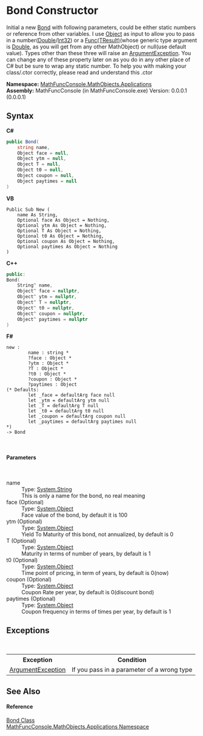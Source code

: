 # Bond Constructor 
 

Initial a new <a href="825e26af-6be9-7340-3b39-9cea3691afc1">Bond</a> with following parameters, could be either static numbers or reference from other variables. I use <a href="http://msdn2.microsoft.com/en-us/library/e5kfa45b" target="_blank">Object</a> as input to allow you to pass in a number(<a href="http://msdn2.microsoft.com/en-us/library/643eft0t" target="_blank">Double</a>/<a href="http://msdn2.microsoft.com/en-us/library/td2s409d" target="_blank">Int32</a>) or a <a href="http://msdn2.microsoft.com/en-us/library/bb534960" target="_blank">Func(TResult)</a>(whose generic type argument is <a href="http://msdn2.microsoft.com/en-us/library/643eft0t" target="_blank">Double</a>, as you will get from any other MathObject) or null(use default value). Types other than these three will raise an <a href="http://msdn2.microsoft.com/en-us/library/3w1b3114" target="_blank">ArgumentException</a>. You can change any of these property later on as you do in any other place of C# but be sure to wrap any static number. 
To help you with making your class/.ctor correctly, please read and understand this .ctor


**Namespace:**&nbsp;<a href="d9e4b2f9-9258-2f31-ca55-43e6b838bbc3">MathFuncConsole.MathObjects.Applications</a><br />**Assembly:**&nbsp;MathFuncConsole (in MathFuncConsole.exe) Version: 0.0.0.1 (0.0.0.1)

## Syntax

**C#**<br />
``` C#
public Bond(
	string name,
	Object face = null,
	Object ytm = null,
	Object T = null,
	Object t0 = null,
	Object coupon = null,
	Object paytimes = null
)
```

**VB**<br />
``` VB
Public Sub New ( 
	name As String,
	Optional face As Object = Nothing,
	Optional ytm As Object = Nothing,
	Optional T As Object = Nothing,
	Optional t0 As Object = Nothing,
	Optional coupon As Object = Nothing,
	Optional paytimes As Object = Nothing
)
```

**C++**<br />
``` C++
public:
Bond(
	String^ name, 
	Object^ face = nullptr, 
	Object^ ytm = nullptr, 
	Object^ T = nullptr, 
	Object^ t0 = nullptr, 
	Object^ coupon = nullptr, 
	Object^ paytimes = nullptr
)
```

**F#**<br />
``` F#
new : 
        name : string * 
        ?face : Object * 
        ?ytm : Object * 
        ?T : Object * 
        ?t0 : Object * 
        ?coupon : Object * 
        ?paytimes : Object 
(* Defaults:
        let _face = defaultArg face null
        let _ytm = defaultArg ytm null
        let _T = defaultArg T null
        let _t0 = defaultArg t0 null
        let _coupon = defaultArg coupon null
        let _paytimes = defaultArg paytimes null
*)
-> Bond
```

<br />

#### Parameters
&nbsp;<dl><dt>name</dt><dd>Type: <a href="http://msdn2.microsoft.com/en-us/library/s1wwdcbf" target="_blank">System.String</a><br />This is only a name for the bond, no real meaning</dd><dt>face (Optional)</dt><dd>Type: <a href="http://msdn2.microsoft.com/en-us/library/e5kfa45b" target="_blank">System.Object</a><br />Face value of the bond, by default it is 100</dd><dt>ytm (Optional)</dt><dd>Type: <a href="http://msdn2.microsoft.com/en-us/library/e5kfa45b" target="_blank">System.Object</a><br />Yield To Maturity of this bond, not annualized, by default is 0</dd><dt>T (Optional)</dt><dd>Type: <a href="http://msdn2.microsoft.com/en-us/library/e5kfa45b" target="_blank">System.Object</a><br />Maturity in terms of number of years, by default is 1</dd><dt>t0 (Optional)</dt><dd>Type: <a href="http://msdn2.microsoft.com/en-us/library/e5kfa45b" target="_blank">System.Object</a><br />Time point of pricing, in term of years, by default is 0(now)</dd><dt>coupon (Optional)</dt><dd>Type: <a href="http://msdn2.microsoft.com/en-us/library/e5kfa45b" target="_blank">System.Object</a><br />Coupon Rate per year, by default is 0(discount bond)</dd><dt>paytimes (Optional)</dt><dd>Type: <a href="http://msdn2.microsoft.com/en-us/library/e5kfa45b" target="_blank">System.Object</a><br />Coupon frequency in terms of times per year, by default is 1</dd></dl>

## Exceptions
&nbsp;<table><tr><th>Exception</th><th>Condition</th></tr><tr><td><a href="http://msdn2.microsoft.com/en-us/library/3w1b3114" target="_blank">ArgumentException</a></td><td>If you pass in a parameter of a wrong type</td></tr></table>

## See Also


#### Reference
<a href="825e26af-6be9-7340-3b39-9cea3691afc1">Bond Class</a><br /><a href="d9e4b2f9-9258-2f31-ca55-43e6b838bbc3">MathFuncConsole.MathObjects.Applications Namespace</a><br />
